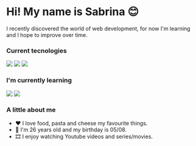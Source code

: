 # Hi! My name is Sabrina 😊

I recently discovered the world of web development, for now I'm learning and I hope to improve over time.

### Current tecnologies

<img src="https://img.shields.io/badge/-Javascript-yellow"/> <img src="https://img.shields.io/badge/-HTML-orange"/> <img src="https://img.shields.io/badge/-CSS-blue"/>

### I'm currently learning

<img src="https://img.shields.io/badge/-Redux-purple"/> <img src="https://img.shields.io/badge/-React-blue"/>

### A little about me

- ❤ I love food, pasta and cheese my favourite things.
- 🎂 I'm 26 years old and my birthday is 05/08.
- 🎞 I enjoy watching Youtube videos and series/movies.

